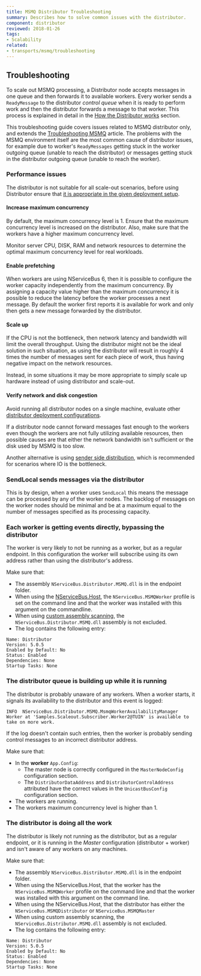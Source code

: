 ```yaml
---
title: MSMQ Distributor Troubleshooting
summary: Describes how to solve common issues with the distributor.
component: distributor
reviewed: 2018-01-26
tags:
- Scalability
related:
- transports/msmq/troubleshooting
---
```



## Troubleshooting

To scale out MSMQ processing, a Distributor node accepts messages in one queue and then forwards it to available workers. Every worker sends a `ReadyMessage` to the distributor *control queue* when it is ready to perform work and then the distributor forwards a message to that worker. This process is explained in detail in the [How the Distributor works](/transports/msmq/distributor/#how-the-distributor-works) section.

This troubleshooting guide covers issues related to MSMQ distributor only, and extends the [Troubleshooting MSMQ](/transports/msmq/troubleshooting.md) article. The problems with the MSMQ environment itself are the most common cause of distributor issues, for example due to worker's `ReadyMessages` getting stuck in the worker outgoing queue (unable to reach the distributor) or messages getting stuck in the distributor outgoing queue (unable to reach the worker).


### Performance issues

The distributor is not suitable for all scale-out scenarios, before using Distributor ensure that [it is appropriate in the given deployment setup](/transports/msmq/distributor/#performance).


#### Increase maximum concurrency

By default, the maximum concurrency level is 1. Ensure that the maximum concurrency level is increased on the distributor. Also, make sure that the workers have a higher maximum concurrency level.

Monitor server CPU, DISK, RAM and network resources to determine the optimal maximum concurrency level for real workloads.


#### Enable prefetching

When workers are using NServiceBus 6, then it is possible to configure the worker capacity independently from the maximum concurrency. By assigning a capacity value higher than the maximum concurrency it is possible to reduce the latency before the worker processes a next message. By default the worker first reports it is available for work and only then gets a new message forwarded by the distributor.


#### Scale up

If the CPU is not the bottleneck, then network latency and bandwidth will limit the overall throughput. Using the distributor might not be the ideal solution in such situation, as using the distributor will result in roughly 4 times the number of messages sent for each piece of work, thus having negative impact on the network resources.

Instead, in some situations it may be more appropriate to simply scale up hardware instead of using distributor and scale-out.


#### Verify network and disk congestion

Avoid running all distributor nodes on a single machine, evaluate other [distributor deployment configurations](/transports/msmq/distributor/#deployment-configurations).

If a distributor node cannot forward messages fast enough to the workers even though the workers are not fully utilizing available resources, then possible causes are that either the network bandwidth isn't sufficient or the disk used by MSMQ is too slow. 

Another alternative is using [sender side distribution](/transports/msmq/sender-side-distribution.md), which is recommended for scenarios where IO is the bottleneck.


### SendLocal sends messages via the distributor

This is by design, when a worker uses `SendLocal` this means the message can be processed by any of the worker nodes. The backlog of messages on the worker nodes should be minimal and be at a maximum equal to the number of messages specified as its processing capacity.


### Each worker is getting events directly, bypassing the distributor 

The worker is very likely to not be running as a worker, but as a regular endpoint. In this configuration the worker will subscribe using its own address rather than using the distributor's address.

Make sure that:

- The assembly `NServiceBus.Distributor.MSMQ.dll` is in the endpoint folder.
- When using the [NServiceBus.Host](/nservicebus/hosting/nservicebus-host/), the `NServiceBus.MSMQWorker` profile is set on the command line and that the worker was installed with this argument on the commandline.
- When using [custom assembly scanning](/nservicebus/hosting/assembly-scanning.md), the `NServiceBus.Distributor.MSMQ.dll` assembly is not excluded.
- The log contains the following entry:
```  
Name: Distributor
Version: 5.0.5
Enabled by Default: No
Status: Enabled
Dependencies: None
Startup Tasks: None
```

### The distributor queue is building up while it is running

The distributor is probably unaware of any workers. When a worker starts, it signals its availability to the distributor and this event is logged:

```
INFO  NServiceBus.Distributor.MSMQ.MsmqWorkerAvailabilityManager Worker at 'Samples.Scaleout.Subscriber.Worker2@TUIN' is available to take on more work.
```

If the log doesn't contain such entries, then the worker is probably sending control messages to an incorrect distributor address.

Make sure that:

- In the **worker** `App.Config`:
  - The master node is correctly configured in the `MasterNodeConfig` configuration section.
  - The `DistributorDataAddress` and `DistributorControlAddress` attributed have the correct values in the `UnicastBusConfig` configuration section.
- The workers are running.
- The workers maximum concurrency level is higher than 1.

 
### The distributor is doing all the work

The distributor is likely not running as the distributor, but as a regular endpoint, or it is running in the *Master* configuration (distributor + worker) and isn't aware of any workers on any machines.

Make sure that:

- The assembly `NServiceBus.Distributor.MSMQ.dll` is in the endpoint folder.
- When using the NServiceBus.Host, that the worker has the `NServiceBus.MSMQWorker` profile on the command line and that the worker was installed with this argument on the command line.
- When using the NServiceBus.Host, that the distributor has either the `NServiceBus.MSMQDistributor` or `NServiceBus.MSMQMaster`
- When using custom assembly scanning, the `NServiceBus.Distributor.MSMQ.dll` assembly is not excluded.
- The log contains the following entry:
```  
Name: Distributor
Version: 5.0.5
Enabled by Default: No
Status: Enabled
Dependencies: None
Startup Tasks: None
```
